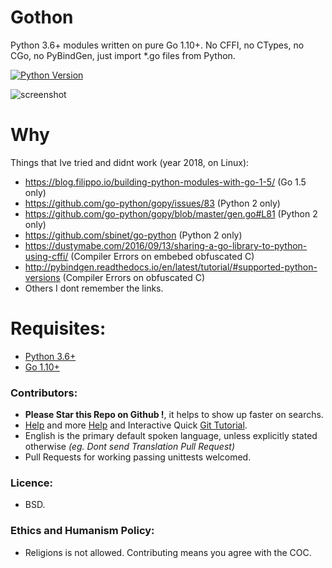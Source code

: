 # Gothon

Python 3.6+ modules written on pure Go 1.10+. No CFFI, no CTypes, no CGo, no PyBindGen, just import *.go files from Python.

[![Python Version](https://img.shields.io/badge/Python-3-brightgreen.svg)](http://python.org)

![screenshot](https://source.unsplash.com/OIfFRthAASc/800x400 "Illustrative Photo by https://unsplash.com/@jackdouglass")


# Why

Things that Ive tried and didnt work (year 2018, on Linux):

- https://blog.filippo.io/building-python-modules-with-go-1-5/ (Go 1.5 only)
- https://github.com/go-python/gopy/issues/83 (Python 2 only)
- https://github.com/go-python/gopy/blob/master/gen.go#L81 (Python 2 only)
- https://github.com/sbinet/go-python (Python 2 only)
- https://dustymabe.com/2016/09/13/sharing-a-go-library-to-python-using-cffi/ (Compiler Errors on embebed obfuscated C)
- http://pybindgen.readthedocs.io/en/latest/tutorial/#supported-python-versions (Compiler Errors on obfuscated C)
- Others I dont remember the links.


# Requisites:

- [Python 3.6+](https://python.org)
- [Go 1.10+](https://golang.org)


### Contributors:

- **Please Star this Repo on Github !**, it helps to show up faster on searchs.
- [Help](https://help.github.com/articles/using-pull-requests) and more [Help](https://help.github.com/articles/fork-a-repo) and Interactive Quick [Git Tutorial](https://try.github.io).
- English is the primary default spoken language, unless explicitly stated otherwise *(eg. Dont send Translation Pull Request)*
- Pull Requests for working passing unittests welcomed.


### Licence:

- BSD.


### Ethics and Humanism Policy:

- Religions is not allowed. Contributing means you agree with the COC.
